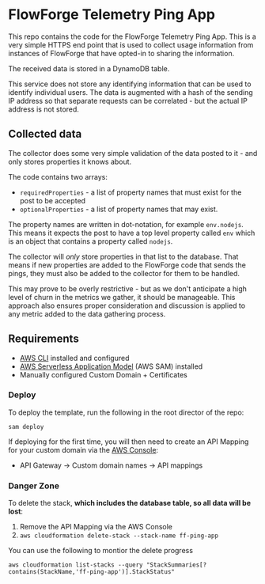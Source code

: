 # FlowForge Telemetry Ping App

This repo contains the code for the FlowForge Telemetry Ping App. This
is a very simple HTTPS end point that is used to collect usage information
from instances of FlowForge that have opted-in to sharing the information.

The received data is stored in a DynamoDB table.

This service does not store any identifying information that can be used
to identify individual users. The data is augmented with a hash of the sending
IP address so that separate requests can be correlated - but the actual IP
address is not stored.

## Collected data

The collector does some very simple validation of the data posted to it - and
only stores properties it knows about.

The code contains two arrays:

 - `requiredProperties` - a list of property names that must exist for the post
   to be accepted
 - `optionalProperties` - a list of property names that may exist.

The property names are written in dot-notation, for example `env.nodejs`. This means
it expects the post to have a top level property called `env` which is an object
that contains a property called `nodejs`.

The collector will *only* store properties in that list to the database. That
means if new properties are added to the FlowForge code that sends the pings,
they must also be added to the collector for them to be handled.

This may prove to be overly restrictive - but as we don't anticipate a high
level of churn in the metrics we gather, it should be manageable. This approach
also ensures proper consideration and discussion is applied to any metric added
to the data gathering process.

## Requirements

* [AWS CLI](https://docs.aws.amazon.com/cli/latest/userguide/install-cliv2.html) installed and configured
* [AWS Serverless Application Model](https://docs.aws.amazon.com/serverless-application-model/latest/developerguide/serverless-sam-cli-install.html) (AWS SAM) installed
* Manually configured Custom Domain + Certificates

### Deploy

To deploy the template, run the following in the root director of the repo:

```
sam deploy
```

If deploying for the first time, you will then need to create an API Mapping for
your custom domain via the [AWS Console](https://eu-west-1.console.aws.amazon.com/apigateway/main/publish/domain-names):

  - API Gateway -> Custom domain names -> API mappings



### Danger Zone

To delete the stack, **which includes the database table, so all data will be lost**:

1. Remove the API Mapping via the AWS Console
2. `aws cloudformation delete-stack --stack-name ff-ping-app`

You can use the following to montior the delete progress

```
aws cloudformation list-stacks --query "StackSummaries[?contains(StackName,'ff-ping-app')].StackStatus"
```
